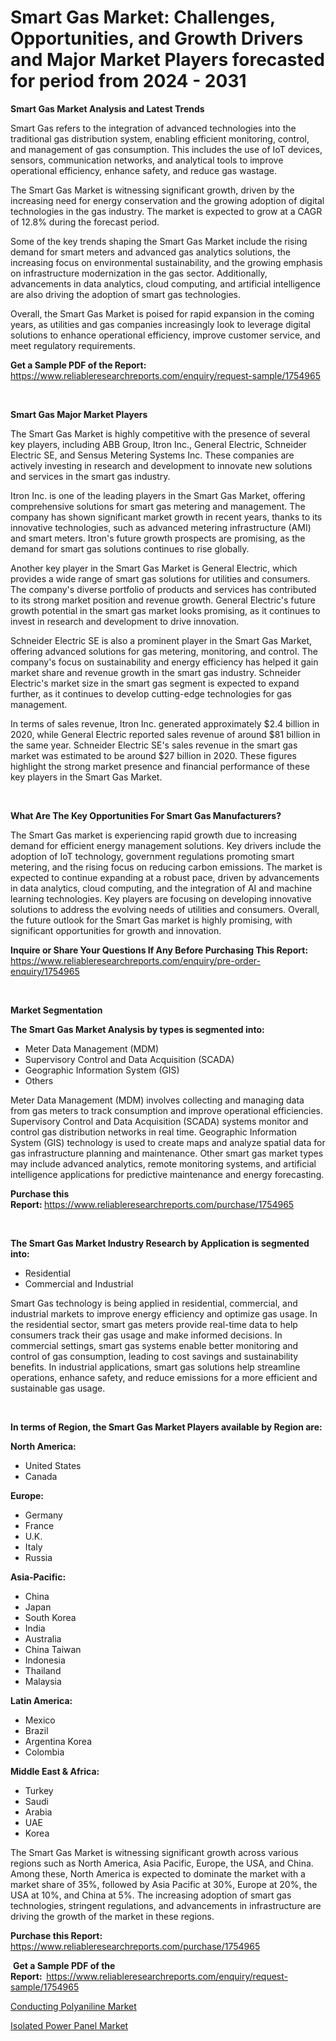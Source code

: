 <p><h1>Smart Gas Market: Challenges, Opportunities, and Growth Drivers and Major Market Players forecasted for period from 2024 - 2031</h1></p><p><strong>Smart Gas Market Analysis and Latest Trends</strong></p>
<p><p>Smart Gas refers to the integration of advanced technologies into the traditional gas distribution system, enabling efficient monitoring, control, and management of gas consumption. This includes the use of IoT devices, sensors, communication networks, and analytical tools to improve operational efficiency, enhance safety, and reduce gas wastage.</p><p>The Smart Gas Market is witnessing significant growth, driven by the increasing need for energy conservation and the growing adoption of digital technologies in the gas industry. The market is expected to grow at a CAGR of 12.8% during the forecast period. </p><p>Some of the key trends shaping the Smart Gas Market include the rising demand for smart meters and advanced gas analytics solutions, the increasing focus on environmental sustainability, and the growing emphasis on infrastructure modernization in the gas sector. Additionally, advancements in data analytics, cloud computing, and artificial intelligence are also driving the adoption of smart gas technologies.</p><p>Overall, the Smart Gas Market is poised for rapid expansion in the coming years, as utilities and gas companies increasingly look to leverage digital solutions to enhance operational efficiency, improve customer service, and meet regulatory requirements.</p></p>
<p><strong>Get a Sample PDF of the Report:&nbsp;</strong> <a href="https://www.reliableresearchreports.com/enquiry/request-sample/1754965">https://www.reliableresearchreports.com/enquiry/request-sample/1754965</a></p>
<p>&nbsp;</p>
<p><strong>Smart Gas Major Market Players</strong></p>
<p><p>The Smart Gas Market is highly competitive with the presence of several key players, including ABB Group, Itron Inc., General Electric, Schneider Electric SE, and Sensus Metering Systems Inc. These companies are actively investing in research and development to innovate new solutions and services in the smart gas industry.</p><p>Itron Inc. is one of the leading players in the Smart Gas Market, offering comprehensive solutions for smart gas metering and management. The company has shown significant market growth in recent years, thanks to its innovative technologies, such as advanced metering infrastructure (AMI) and smart meters. Itron's future growth prospects are promising, as the demand for smart gas solutions continues to rise globally.</p><p>Another key player in the Smart Gas Market is General Electric, which provides a wide range of smart gas solutions for utilities and consumers. The company's diverse portfolio of products and services has contributed to its strong market position and revenue growth. General Electric's future growth potential in the smart gas market looks promising, as it continues to invest in research and development to drive innovation.</p><p>Schneider Electric SE is also a prominent player in the Smart Gas Market, offering advanced solutions for gas metering, monitoring, and control. The company's focus on sustainability and energy efficiency has helped it gain market share and revenue growth in the smart gas industry. Schneider Electric's market size in the smart gas segment is expected to expand further, as it continues to develop cutting-edge technologies for gas management.</p><p>In terms of sales revenue, Itron Inc. generated approximately $2.4 billion in 2020, while General Electric reported sales revenue of around $81 billion in the same year. Schneider Electric SE's sales revenue in the smart gas market was estimated to be around $27 billion in 2020. These figures highlight the strong market presence and financial performance of these key players in the Smart Gas Market.</p></p>
<p>&nbsp;</p>
<p><strong>What Are The Key Opportunities For Smart Gas Manufacturers?</strong></p>
<p><p>The Smart Gas market is experiencing rapid growth due to increasing demand for efficient energy management solutions. Key drivers include the adoption of IoT technology, government regulations promoting smart metering, and the rising focus on reducing carbon emissions. The market is expected to continue expanding at a robust pace, driven by advancements in data analytics, cloud computing, and the integration of AI and machine learning technologies. Key players are focusing on developing innovative solutions to address the evolving needs of utilities and consumers. Overall, the future outlook for the Smart Gas market is highly promising, with significant opportunities for growth and innovation.</p></p>
<p><strong>Inquire or Share Your Questions If Any Before Purchasing This Report:</strong> <a href="https://www.reliableresearchreports.com/enquiry/pre-order-enquiry/1754965">https://www.reliableresearchreports.com/enquiry/pre-order-enquiry/1754965</a></p>
<p>&nbsp;</p>
<p><strong>Market Segmentation</strong></p>
<p><strong>The Smart Gas Market Analysis by types is segmented into:</strong></p>
<p><ul><li>Meter Data Management (MDM)</li><li>Supervisory Control and Data Acquisition (SCADA)</li><li>Geographic Information System (GIS)</li><li>Others</li></ul></p>
<p><p>Meter Data Management (MDM) involves collecting and managing data from gas meters to track consumption and improve operational efficiencies. Supervisory Control and Data Acquisition (SCADA) systems monitor and control gas distribution networks in real time. Geographic Information System (GIS) technology is used to create maps and analyze spatial data for gas infrastructure planning and maintenance. Other smart gas market types may include advanced analytics, remote monitoring systems, and artificial intelligence applications for predictive maintenance and energy forecasting.</p></p>
<p><strong>Purchase this Report:&nbsp;</strong><a href="https://www.reliableresearchreports.com/purchase/1754965">https://www.reliableresearchreports.com/purchase/1754965</a></p>
<p>&nbsp;</p>
<p><strong>The Smart Gas Market Industry Research by Application is segmented into:</strong></p>
<p><ul><li>Residential</li><li>Commercial and Industrial</li></ul></p>
<p><p>Smart Gas technology is being applied in residential, commercial, and industrial markets to improve energy efficiency and optimize gas usage. In the residential sector, smart gas meters provide real-time data to help consumers track their gas usage and make informed decisions. In commercial settings, smart gas systems enable better monitoring and control of gas consumption, leading to cost savings and sustainability benefits. In industrial applications, smart gas solutions help streamline operations, enhance safety, and reduce emissions for a more efficient and sustainable gas usage.</p></p>
<p>&nbsp;</p>
<p><strong>In terms of Region, the Smart Gas Market Players available by Region are:</strong></p>
<p>
    <p> <strong> North America: </strong>
        <ul>
            <li>United States</li>
            <li>Canada</li>
        </ul>
        </p> 
    <p> <strong> Europe: </strong>
        <ul>
            <li>Germany</li>
            <li>France</li>
            <li>U.K.</li>
            <li>Italy</li>
            <li>Russia</li>
        </ul>
        </p> 
    <p> <strong> Asia-Pacific: </strong>
        <ul>
            <li>China</li>
            <li>Japan</li>
            <li>South Korea</li>
            <li>India</li>
            <li>Australia</li>
            <li>China Taiwan</li>
            <li>Indonesia</li>
            <li>Thailand</li>
            <li>Malaysia</li>
        </ul>
        </p> 
    <p> <strong> Latin America: </strong>
        <ul>
            <li>Mexico</li>
            <li>Brazil</li>
            <li>Argentina Korea</li>
            <li>Colombia</li>
        </ul>
        </p> 
    <p> <strong> Middle East & Africa: </strong>
        <ul>
            <li>Turkey</li>
            <li>Saudi</li>
            <li>Arabia</li>
            <li>UAE</li>
            <li>Korea</li>
        </ul>
    </p>
    </p>
<p><p>The Smart Gas Market is witnessing significant growth across various regions such as North America, Asia Pacific, Europe, the USA, and China. Among these, North America is expected to dominate the market with a market share of 35%, followed by Asia Pacific at 30%, Europe at 20%, the USA at 10%, and China at 5%. The increasing adoption of smart gas technologies, stringent regulations, and advancements in infrastructure are driving the growth of the market in these regions.</p></p>
<p><strong>Purchase this Report: </strong><a href="https://www.reliableresearchreports.com/purchase/1754965">https://www.reliableresearchreports.com/purchase/1754965</a></p>
<p>&nbsp;<strong>Get a Sample PDF of the Report:&nbsp;&nbsp;</strong><a href="https://www.reliableresearchreports.com/enquiry/request-sample/1754965">https://www.reliableresearchreports.com/enquiry/request-sample/1754965</a></p>
<p><strong></strong></p>
<p><p><a href="https://eight-handstand-8fb.notion.site/Conducting-Polyaniline-Market-Dynamics-2024-2031-Also-about-Its-Market-Trends-Projections-and-Opp-c14995805e714b43a0229215df96c706">Conducting Polyaniline Market</a></p><p><a href="https://github.com/CliffMedina6/Market-Research-Report-List-4/blob/main/isolated-power-panel-market.md">Isolated Power Panel Market</a></p></p>